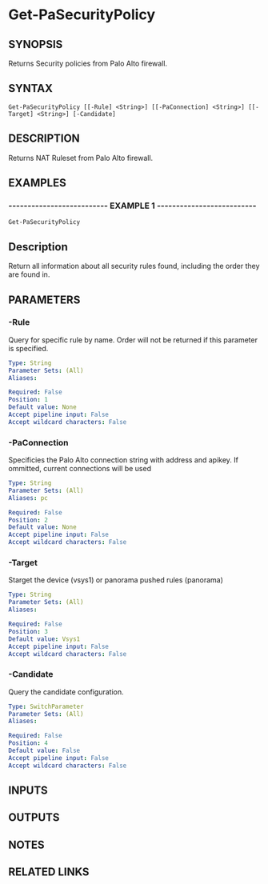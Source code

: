 ﻿---
external help file: pspaloalto-help.xml
Module Name: pspaloalto
online version: 
schema: 2.0.0
---

# Get-PaSecurityPolicy

## SYNOPSIS
Returns Security policies from Palo Alto firewall.

## SYNTAX

```
Get-PaSecurityPolicy [[-Rule] <String>] [[-PaConnection] <String>] [[-Target] <String>] [-Candidate]
```

## DESCRIPTION
Returns NAT Ruleset from Palo Alto firewall.

## EXAMPLES

### -------------------------- EXAMPLE 1 --------------------------
```
Get-PaSecurityPolicy
```

Description
-----------
Return all information about all security rules found, including the order they are found in.

## PARAMETERS

### -Rule
Query for specific rule by name.
Order will not be returned if this parameter is specified.

```yaml
Type: String
Parameter Sets: (All)
Aliases: 

Required: False
Position: 1
Default value: None
Accept pipeline input: False
Accept wildcard characters: False
```

### -PaConnection
Specificies the Palo Alto connection string with address and apikey.
If ommitted, current connections will be used

```yaml
Type: String
Parameter Sets: (All)
Aliases: pc

Required: False
Position: 2
Default value: None
Accept pipeline input: False
Accept wildcard characters: False
```

### -Target
Starget the device (vsys1) or panorama pushed rules (panorama)

```yaml
Type: String
Parameter Sets: (All)
Aliases: 

Required: False
Position: 3
Default value: Vsys1
Accept pipeline input: False
Accept wildcard characters: False
```

### -Candidate
Query the candidate configuration.

```yaml
Type: SwitchParameter
Parameter Sets: (All)
Aliases: 

Required: False
Position: 4
Default value: False
Accept pipeline input: False
Accept wildcard characters: False
```

## INPUTS

## OUTPUTS

## NOTES

## RELATED LINKS

